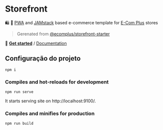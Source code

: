 # Storefront

:shopping: :rocket:
[PWA](https://developers.google.com/web/progressive-web-apps) and
[JAMstack](https://jamstack.org/)
based e-commerce template for
[E-Com Plus](https://www.e-com.plus)
stores

> Gerenated from [@ecomplus/storefront-starter](https://github.com/ecomplus/storefront-starter)

:scroll: **[Get started](https://github.com/ecomplus/storefront-starter#getting-started)**
/ [Documentation](https://developers.e-com.plus/storefront/)

## Configuração do projeto

``````
npm i
``````

### Compiles and hot-reloads for development

```
npm run serve
```

It starts serving site on http://localhost:9100/.

### Compiles and minifies for production

```
npm run build
```
